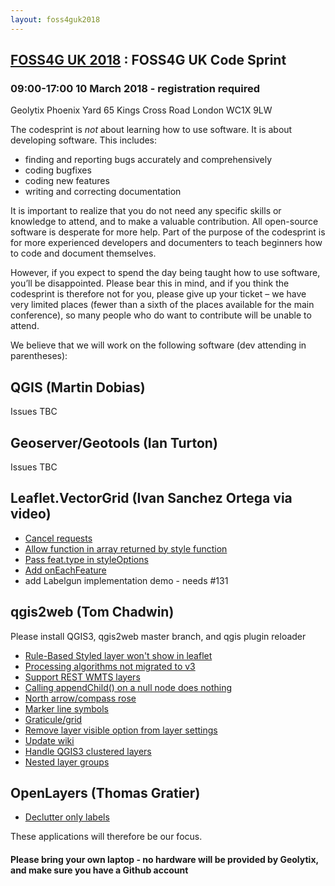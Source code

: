 ```yaml
---
layout: foss4guk2018
---
```

## [FOSS4G UK 2018](/foss4guk2018/) : FOSS4G UK Code Sprint

### 09:00-17:00 10 March 2018 - registration required

Geolytix
Phoenix Yard
65 Kings Cross Road
London
WC1X 9LW

The codesprint is *not* about learning how to use software. It is about developing software. This includes:

- finding and reporting bugs accurately and comprehensively
- coding bugfixes
- coding new features
- writing and correcting documentation

It is important to realize that you do not need any specific skills or knowledge to attend, and to make a valuable contribution. All open-source software is desperate for more help. Part of the purpose of the codesprint is for more experienced developers and documenters to teach beginners how to code and document themselves.

However, if you expect to spend the day being taught how to use software, you’ll be disappointed. Please bear this in mind, and if you think the codesprint is therefore not for you, please give up your ticket – we have very limited places (fewer than a sixth of the places available for the main conference), so many people who do want to contribute will be unable to attend.

We believe that we will work on the following software (dev attending in parentheses):

## QGIS (Martin Dobias)

Issues TBC

## Geoserver/Geotools (Ian Turton)

Issues TBC

## Leaflet.VectorGrid (Ivan Sanchez Ortega via video)

- [Cancel requests](https://github.com/Leaflet/Leaflet.VectorGrid/issues/136)
- [Allow function in array returned by style function](https://github.com/Leaflet/Leaflet.VectorGrid/pull/129)
- [Pass feat.type in styleOptions](https://github.com/Leaflet/Leaflet.VectorGrid/pull/130)
- [Add onEachFeature](https://github.com/Leaflet/Leaflet.VectorGrid/pull/131)
- add Labelgun implementation demo - needs #131

## qgis2web (Tom Chadwin)

Please install QGIS3, qgis2web master branch, and qgis plugin reloader

- [Rule-Based Styled layer won't show in leaflet](https://github.com/tomchadwin/qgis2web/issues/620)
- [Processing algorithms not migrated to v3](https://github.com/tomchadwin/qgis2web/issues/609)
- [Support REST WMTS layers](https://github.com/tomchadwin/qgis2web/issues/610)
- [Calling appendChild() on a null node does nothing](https://github.com/tomchadwin/qgis2web/issues/602)
- [North arrow/compass rose](https://github.com/tomchadwin/qgis2web/issues/573)
- [Marker line symbols](https://github.com/tomchadwin/qgis2web/issues/572)
- [Graticule/grid](https://github.com/tomchadwin/qgis2web/issues/570)
- [Remove layer visible option from layer settings](https://github.com/tomchadwin/qgis2web/issues/569)
- [Update wiki](https://github.com/tomchadwin/qgis2web/issues/453)
- [Handle QGIS3 clustered layers](https://github.com/tomchadwin/qgis2web/issues/377)
- [Nested layer groups](https://github.com/tomchadwin/qgis2web/issues/175)

## OpenLayers (Thomas Gratier)

- [Declutter only labels](https://github.com/openlayers/openlayers/issues/7475)

These applications will therefore be our focus.

#### Please bring your own laptop - no hardware will be provided by Geolytix, and make sure you have a Github account
